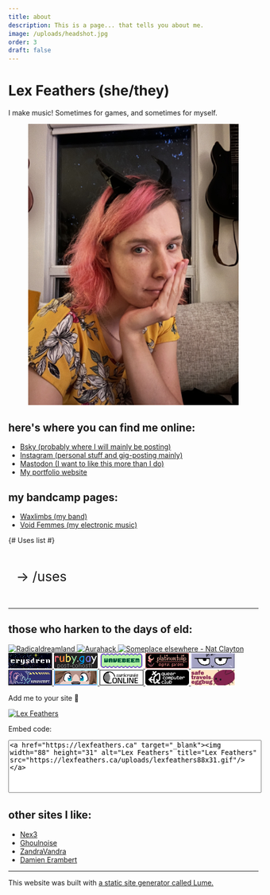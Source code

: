 ```yaml
---
title: about
description: This is a page... that tells you about me.
image: /uploads/headshot.jpg
order: 3
draft: false
---
```

# Lex Feathers (she/they)

I make music! Sometimes for games, and sometimes for myself.

<figure>
  <img src="/uploads/headshot.jpg" alt="Lex Feathers" loading="lazy" />
</figure>

## here's where you can find me online:

- [Bsky (probably where I will mainly be posting)](https://bsky.app/profile/gameaudio.ca)
- [Instagram (personal stuff and gig-posting mainly)](https://instagram.com/lex.feathers)
- [Mastodon (I want to like this more than I do)](https://octodon.social/@lexfeathers)
- [My portfolio website](https://gameaudio.ca)

## my bandcamp pages:

- [Waxlimbs (my band)](https://waxlimbs.bandcamp.com/)
- [Void Femmes (my electronic music)](https://voidfemmes.bandcamp.com/)

<style>
  details {
    margin: 2rem auto;
  }

  summary {
    font-size: 20pt;
    background-color: var(--colour-secondary);
    color: var(--colour-background);
    box-shadow: 0px 6px 4px var(--colour-background) !important;
    border-radius: 4px;
    padding: 1rem;
  }

  summary::marker {
    content: '→ ';
  }

  details[open] summary::marker {
    content: '↴ ';
  }
</style>

{# Uses list #}
<details>
  <summary>/uses</summary>
  <p>Here's a non-exhaustive list of tools I use.</p>

  <h3>Music software and gear</h3>
  <ul>
    <li>Studio and recording:</li>
    <ul>
      <li>Ableton Live 11</li>
      <li>Arturia Audiofuse Studio</li>
      <li>Revv G20</li>
      <li>Shure sm7b</li>
      <li>Lindell 6x500 mic preamp</li>
      <li>Neumann KH 120 A's</li>
      <li>Audio Technica ATH-M50x</li>
    </ul>
    <li>Instruments:</li>
    <ul>
      <li>Dingwall NG2 bass guitar - Ducati Pearl White</li>
      <li>EVH Wolfgang Special - Stealth</li>
      <ul>
        <li>Neck: Dimarzio PAF Pro</li>
        <li>Bridge: Dimarzio X2N</li>
        <li>Mods: Dual coil split</li>
      </ul>
      <li>Ibanez S561 - pink</li>
      <li>Squire Classic Vibe Starcaster - Sunburst</li>
      <li>Moog Sub 37 Tribute</li>
      <li>Expressive E Osmose</li>
      <li>Arturia Minibrute</li>
      <li>Teengage Engineering PO-12</li>
      <li>Modular synthesizer</li>
      <ul>
        <li>...too much flux to keep track.</li>
      </ul>
      <li>Remington Remette (March 1939)</li>
    </ul>
    <li>Peripherals:</li>
    <ul>
      <li>Keyboard: Mode Sonnet (r1)</li>
      <ul>
        <li>Switches: lubed ergo clears</li>
        <li>Caps: Toshi Industrial GSA Retro High-light Legendless</li>
        <li>Top: crema</li>
        <li>Bottom: white</li>
        <li>Accent: black</li>
        <li>Setup: stack-mount</li>
      </ul>
      <li>Mouse: Logitech MX Vertical</li>
    </ul>
    <li>Misc software:</li>
    <ul>
      <li>VS Code</li>
      <li>zsh</li>
      <li>Obsidian</li>
      <li>Firefox Developer Edition</li>
      <li>Static site generator: Lume (this site)</li>
    </ul>
  </ul>
</details>

<hr class="faded">

## those who harken to the days of eld:

<div class="cool-links">
  <a href="https://blog.radicaldream.land" target="_blank">
    <img width="88" height="31" alt="Radicaldreamland" title="Radicaldreamland"
      src="https://i.postimg.cc/QxhG798p/dispatchblog-banner.gif" />
  </a>
  <a href="https://blog.aurahack.jp" target="_blank">
    <img width="88" height="31" alt="Aurahack" title="Aurahack" src="https://aurahack.neocities.org/88x31.gif" />
  </a>
  <a href="https://blog.someplace-else.xyz/" target="_blank">
    <img width="88" height="31" alt="Someplace elsewhere - Nat Clayton" title="Someplace elsewhere - Nat Clayton"
      src="https://natclayton.uk/wp-content/uploads/2024/09/elsewhere.gif" />
  </a>
  <a href="https://erysdren.me/" target="_blank">
    <img width="88" height="31" alt="Erysdren" title="Erysdren" src="/uploads/erysdren_88x31.png" />
  </a>
  <a href="https://ruby.gay" target="_blank">
    <img width="88" height="31" alt="Ruby.gay" title="Ruby.gay" src="/uploads/ruby.gay.gif" />
  </a>
  <a href="https://wavebeem.com" target="_blank">
    <img width="88" height="31" alt="wavebeem" title="wavebeem" src="/uploads/wavebeem.gif" />
  </a>
  <a href="https://platinumtulip.garden" target="_blank">
    <img width="88" height="31" alt="PlatinumTulip" title="PlatinumTulip" src="/uploads/tulip88x31.gif" />
  </a>
  <a href="https://renkotsuban.com" target="_blank">
    <img width="88" height="31" alt="Renkotsuban" title="Renkotsuban" src="/uploads/renkotsuban.com.gif" />
  </a>
  <a href="https://kokoscript.com" target="_blank">
    <img width="88" height="31" alt="Kokoscript" title="Kokoscript" src="/uploads/kokoscript.gif" />
  </a>
  <a href="https://auratriolo.com" target="_blank">
    <img width="88" height="31" alt="Aura" title="Aura" src="/uploads/aura-pixelbanner.gif" />
  </a>
  <a href="https://suricrasia.online" target="_blank">
    <img width="88" height="31" alt="Suricrasia Online" title="Suricrasia Online" src="/uploads/suricrasia.gif" />
  </a>
  <a href="https://queercomputerclub.ca" target="_blank">
    <img width="88" height="31" alt="Queer Computer Club" title="Queer Computer Club" src="/uploads/qcc_88x31.png" />
  </a>
  <!-- Eggbug badge -->
  <img width="88" height="31" alt="We're gonna miss you eggbug" title="We're gonna miss you eggbug"
    src="/uploads/8831a_cohost_safetravelslittleguyweregonnamissyou.png" />
  <p>
  <p>Add me to your site 🤍</p>
  <a href="https://lexfeathers.ca" target="_blank">
    <img class="my-88x31" width="88" height="31" alt="Lex Feathers" title="Lex Feathers"
      src="https://lexfeathers.ca/uploads/lexfeathers88x31.gif" />
  </a>
  <p>Embed code:</p>
  <textarea name="buttoncode" class="center" aria-label="Button code"
    style="width: 100%; height: 100px; resize: none;"><a href="https://lexfeathers.ca" target="_blank"><img width="88" height="31" alt="Lex Feathers" title="Lex Feathers" src="https://lexfeathers.ca/uploads/lexfeathers88x31.gif"/></a></textarea>
</div>

## other sites I like:

- [Nex3](https://nex-3.com/)
- [Ghoulnoise](https://ghoulnoise.com/)
- [ZandraVandra](https://zandravandra.com)
- [Damien Erambert](https://damien.zone)

<hr class="faded">

<p style="margin-bottom: 0;">
  This website was built with
  <a href="https://lume.land" target="_blank">a static site generator called Lume.</a>
</p>